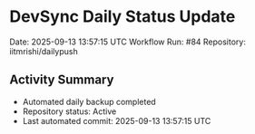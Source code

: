 # DevSync Daily Status Update
Date: 2025-09-13 13:57:15 UTC
Workflow Run: #84
Repository: iitmrishi/dailypush

## Activity Summary
- Automated daily backup completed
- Repository status: Active
- Last automated commit: 2025-09-13 13:57:15 UTC
